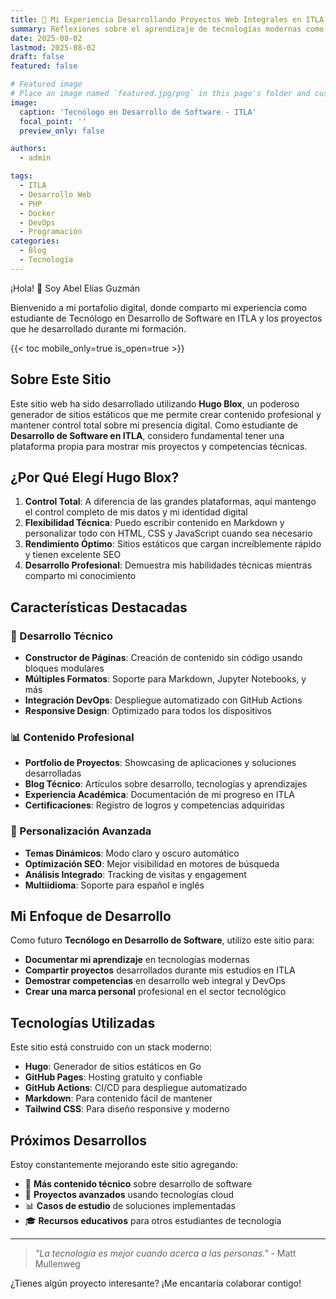 ```yaml
---
title: 🚀 Mi Experiencia Desarrollando Proyectos Web Integrales en ITLA
summary: Reflexiones sobre el aprendizaje de tecnologías modernas como PHP, Docker, Ansible y desarrollo web responsive en mi formación como Tecnólogo en Desarrollo de Software.
date: 2025-08-02
lastmod: 2025-08-02
draft: false
featured: false

# Featured image
# Place an image named `featured.jpg/png` in this page's folder and customize its options here.
image:
  caption: 'Tecnólogo en Desarrollo de Software - ITLA'
  focal_point: ''
  preview_only: false

authors:
  - admin

tags:
  - ITLA
  - Desarrollo Web
  - PHP
  - Docker
  - DevOps
  - Programación
categories:
  - Blog
  - Tecnología
---
```


¡Hola! 👋 Soy Abel Elías Guzmán 

Bienvenido a mi portafolio digital, donde comparto mi experiencia como estudiante de Tecnólogo en Desarrollo de Software en ITLA y los proyectos que he desarrollado durante mi formación.

{{< toc mobile_only=true is_open=true >}}

## Sobre Este Sitio

Este sitio web ha sido desarrollado utilizando **Hugo Blox**, un poderoso generador de sitios estáticos que me permite crear contenido profesional y mantener control total sobre mi presencia digital. Como estudiante de **Desarrollo de Software en ITLA**, considero fundamental tener una plataforma propia para mostrar mis proyectos y competencias técnicas.

## ¿Por Qué Elegí Hugo Blox?

1. **Control Total**: A diferencia de las grandes plataformas, aquí mantengo el control completo de mis datos y mi identidad digital
2. **Flexibilidad Técnica**: Puedo escribir contenido en Markdown y personalizar todo con HTML, CSS y JavaScript cuando sea necesario
3. **Rendimiento Óptimo**: Sitios estáticos que cargan increíblemente rápido y tienen excelente SEO
4. **Desarrollo Profesional**: Demuestra mis habilidades técnicas mientras comparto mi conocimiento

## Características Destacadas

### 🔧 Desarrollo Técnico
- **Constructor de Páginas**: Creación de contenido sin código usando bloques modulares
- **Múltiples Formatos**: Soporte para Markdown, Jupyter Notebooks, y más
- **Integración DevOps**: Despliegue automatizado con GitHub Actions
- **Responsive Design**: Optimizado para todos los dispositivos

### 📊 Contenido Profesional  
- **Portfolio de Proyectos**: Showcasing de aplicaciones y soluciones desarrolladas
- **Blog Técnico**: Artículos sobre desarrollo, tecnologías y aprendizajes
- **Experiencia Académica**: Documentación de mi progreso en ITLA
- **Certificaciones**: Registro de logros y competencias adquiridas

### 🎨 Personalización Avanzada
- **Temas Dinámicos**: Modo claro y oscuro automático
- **Optimización SEO**: Mejor visibilidad en motores de búsqueda
- **Análisis Integrado**: Tracking de visitas y engagement
- **Multiidioma**: Soporte para español e inglés

## Mi Enfoque de Desarrollo

Como futuro **Tecnólogo en Desarrollo de Software**, utilizo este sitio para:

- **Documentar mi aprendizaje** en tecnologías modernas
- **Compartir proyectos** desarrollados durante mis estudios en ITLA
- **Demostrar competencias** en desarrollo web integral y DevOps
- **Crear una marca personal** profesional en el sector tecnológico

## Tecnologías Utilizadas

Este sitio está construido con un stack moderno:

- **Hugo**: Generador de sitios estáticos en Go
- **GitHub Pages**: Hosting gratuito y confiable
- **GitHub Actions**: CI/CD para despliegue automatizado
- **Markdown**: Para contenido fácil de mantener
- **Tailwind CSS**: Para diseño responsive y moderno

## Próximos Desarrollos

Estoy constantemente mejorando este sitio agregando:

- 📝 **Más contenido técnico** sobre desarrollo de software
- 🚀 **Proyectos avanzados** usando tecnologías cloud
- 📊 **Casos de estudio** de soluciones implementadas
- 🎓 **Recursos educativos** para otros estudiantes de tecnología

---

> *"La tecnología es mejor cuando acerca a las personas."* - Matt Mullenweg

¿Tienes algún proyecto interesante? ¡Me encantaría colaborar contigo!
